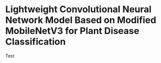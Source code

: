 # Lightweight Convolutional Neural Network Model Based on Modified MobileNetV3 for Plant Disease Classification

Test 

